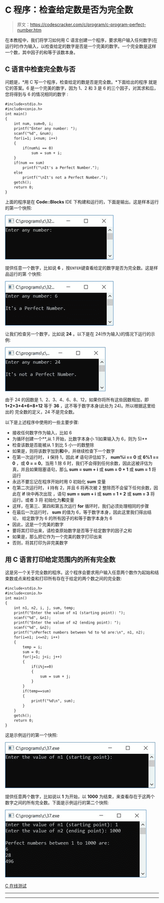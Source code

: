 # C 程序：检查给定数是否为完全数

> 原文：<https://codescracker.com/c/program/c-program-perfect-number.htm>

在本教程中，我们将学习如何用 C 语言创建一个程序，要求用户输入任何数字(在运行时)作为输入，以检查给定的数字是否是一个完美的数字。一个完全数是这样一个数，其中因子的和等于该数本身。

## C 语言中检查完全数与否

问题是，*用 C 写一个程序，检查给定的数是否是完全数。*下面给出的程序 就是它的答案。6 是一个完美的数字，因为 1、2 和 3 是 6 的三个因子，对其求和后，您将得到与 6 的情况相同的数字 :

```
#include<stdio.h>
#include<conio.h>
int main()
{
    int num, sum=0, i;
    printf("Enter any number: ");
    scanf("%d", &num);
    for(i=1; i<num; i++)
    {
        if(num%i == 0)
            sum = sum + i;
    }
    if(num == sum)
        printf("\nIt's a Perfect Number.");
    else
        printf("\nIt's not a Perfect Number.");
    getch();
    return 0;
}
```

上面的程序是在 **Code::Blocks** IDE 下构建和运行的，下面是输出。这是样本运行的第一个快照:

![c program check perfect number](img/c310519b031dde3631fad578d87eadf8.png)

提供任意一个数字，比如说 **6** ，按`ENTER`键查看给定的数字是否为完全数。这是样品运行的第 个快照:

![c program perfect number or not](img/5d98b2eaec927851f8bace6983cf5a54.png)

让我们检查另一个数字，比如说 **24** 。以下是在 24(作为输入)的情况下运行的示例:

![check perfect number or not](img/81391e8ac52c0625bdf2c852d7f3b3a8.png)

由于 24 的因数是 1、2、3、4、6、8、12，如果你将所有这些因数相加，即 **1+2+3+4+6+8+12** 等于 **36** ，这不等于数字本身(此处为 24)。所以根据这里给出的 完全数的定义，24 不是完全数。

以下是上述程序中使用的一些主要步骤:

*   接收任何数字作为输入，比如 6
*   为循环创建一个**,从 1 开始，比数字本身小 1(如果输入为 6，则为 5)**
*   检查该数是否能被从 1 到比 5 小一的数整除
*   如果是，则将该数字加到**和**中，并继续检查下一个数字
*   在第一次运行时， **i** 保持 1，因此 **if** 语句评估如下， **num%i == 0** 或 **6%1 == 0** ，或 **0 = = 0**。当用 1 除 6 时，我们不会得到任何余数，因此这被评估为真，并且如果阻塞语句，那么 **sum = sum + i** 或 **sum = 0 + 1** 或 **sum = 1** 将运行
*   永远不要忘记在程序开始时用 0 初始化 **sum** 变量
*   在第二次运行时， **i** 持有 2，并且 6 将再次被 2 整除而不会留下任何余数，因此在 **if** 块中再次出现 ，语句 **sum = sum + i** 或 **sum = 1 + 2** 或 **sum = 3** 将运行。或者 3 将 初始化为**和**变量
*   这样，在第三、第四和第五次运行 **for** 循环时，我们必须处理相同的步骤
*   在最后一次运行时， **sum** 的值为 6，等于数字本身，因此这里我们得出结论， 给定数字为 6 的所有因子的和等于数字本身为 6
*   因此，这是一个完美的数字
*   要将其打印出来，请检查原始数字是否等于给定数字的因子之和
*   如果是，那么把它作为一个完美的数字打印出来
*   否则，将其打印为非完美数字

## 用 C 语言打印给定范围内的所有完全数

这是另一个关于完全数的程序。这个程序会要求用户输入任意两个数作为起始和结束数或点来检查和打印所有存在于给定的两个数之间的完全数:

```
#include<stdio.h>
#include<conio.h>
int main()
{
    int n1, n2, i, j, sum, temp;
    printf("Enter the value of n1 (starting point): ");
    scanf("%d", &n1);
    printf("Enter the value of n2 (ending point): ");
    scanf("%d", &n2);
    printf("\nPerfect numbers between %d to %d are:\n", n1, n2);
    for(i=n1; i<=n2; i++)
    {
        temp = i;
        sum = 0;
        for(j=1; j<i; j++)
        {
            if(i%j==0)
            {
                sum = sum + j;
            }
        }
        if(temp==sum)
        {
            printf("%d\n", sum);
        }
    }
    getch();
    return 0;
}
```

这是示例运行的第一个快照:

![print all perfect number c](img/bd73a22e686ecdc2b3b116372dc7d54a.png)

提供任意两个数字，比如说以 **1** 为开始，以 **1000** 为结束，来查看存在于这两个 数字之间的所有完全数。下面是示例运行的第二个快照:

![find all perfect number c](img/9c744bb32a459079868db1aba795a566.png)

[C 在线测试](/exam/showtest.php?subid=2)

* * *

* * *